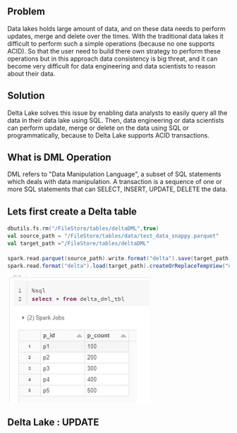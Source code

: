 ## Problem
Data lakes holds large amount of data, and on these data needs to perform updates, merge and delete over the times. With the traditional data lakes it difficult to perform such a simple operations (because no one supports ACID). So that the user need to build there own strategy to perform these operations but in this approach data consistency is big threat, and it can become very difficult for data engineering and data scientists to reason about their data.

## Solution
Delta Lake solves this issue by enabling data analysts to easily query all the data in their data lake using SQL. Then, data engineering or data scientists can perform update, merge or delete on the data using SQL or programmatically, because to Delta Lake supports ACID transactions.


## What is DML Operation
DML refers to "Data Manipulation Language", a subset of SQL statements which deals with data manipulation. A transaction is a sequence of one or more SQL statements that can SELECT, INSERT, UPDATE, DELETE the data.

## Lets first create a Delta table
```scala
dbutils.fs.rm("/FileStore/tables/deltaDML",true)
val source_path = "/FileStore/tables/data/test_data_snappy.parquet"
val target_path ="/FileStore/tables/deltaDML"

spark.read.parquet(source_path).write.format("delta").save(target_path)
spark.read.format("delta").load(target_path).createOrReplaceTempView("delta_dml_tbl")
```

![Delta lake](https://github.com/gurditsingh/blog/blob/gh-pages/_screenshots/dl_ep6_dml1.JPG?raw=true)


## Delta Lake : UPDATE
<!--stackedit_data:
eyJoaXN0b3J5IjpbMjQzOTQzNDc0LDcwMDIzMDk2OCwyODAwNz
MzMzEsNTU0MjQ5MDUyLC0xMTE0ODQ2ODg1LDU3MzczODQ4OSwt
NDA0OTAzMjQxLDE2NDMzMTY1MSwtMTM4NzE5Nzk5MywxNTg3Mj
k5OTAyLC03NTkyMzE3NzgsOTYxMTU4Njc0LC0xNzM1MjcyNzIz
LC0xNDEyMjE2MTAsMTExODczNDkxLDE5NjY1MTY3NjksODUxMz
U3MTAyLC0xNTU3ODMxNjY5LC0xMjE1Njk0MjEzLC0xNDMxMTAz
MjgyXX0=
-->